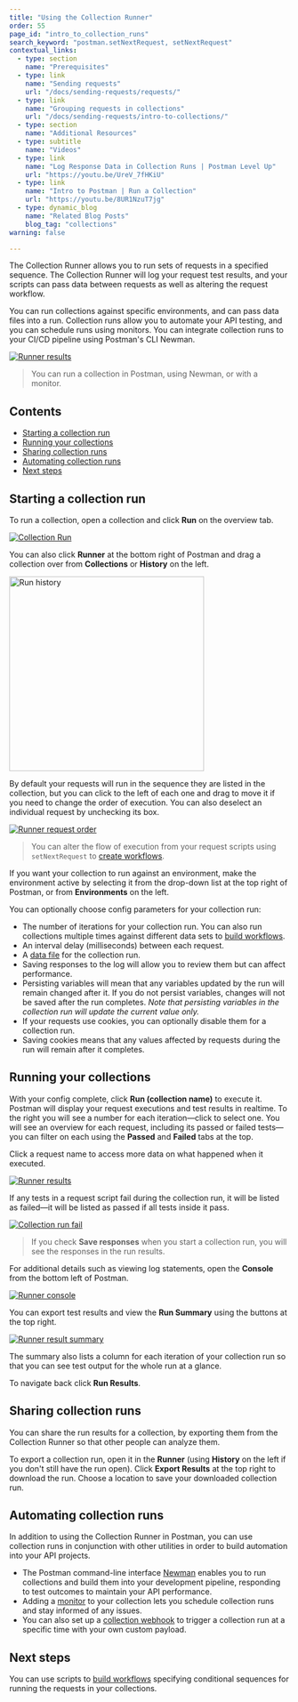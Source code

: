```yaml
---
title: "Using the Collection Runner"
order: 55
page_id: "intro_to_collection_runs"
search_keyword: "postman.setNextRequest, setNextRequest"
contextual_links:
  - type: section
    name: "Prerequisites"
  - type: link
    name: "Sending requests"
    url: "/docs/sending-requests/requests/"
  - type: link
    name: "Grouping requests in collections"
    url: "/docs/sending-requests/intro-to-collections/"
  - type: section
    name: "Additional Resources"
  - type: subtitle
    name: "Videos"
  - type: link
    name: "Log Response Data in Collection Runs | Postman Level Up"
    url: "https://youtu.be/UreV_7fHKiU"
  - type: link
    name: "Intro to Postman | Run a Collection"
    url: "https://youtu.be/8UR1NzuT7jg"
  - type: dynamic_blog
    name: "Related Blog Posts"
    blog_tag: "collections"
warning: false

---
```


The Collection Runner allows you to run sets of requests in a specified sequence. The Collection Runner will log your request test results, and your scripts can pass data between requests as well as altering the request workflow.

You can run collections against specific environments, and can pass data files into a run. Collection runs allow you to automate your API testing, and you can schedule runs using monitors. You can integrate collection runs to your CI/CD pipeline using Postman's CLI Newman.

[![Runner results](https://assets.postman.com/postman-docs/runner-overview-v8.jpg)](https://assets.postman.com/postman-docs/runner-overview-v8.jpg)

> You can run a collection in Postman, using Newman, or with a monitor.

## Contents

* [Starting a collection run](#starting-a-collection-run)
* [Running your collections](#running-your-collections)
* [Sharing collection runs](#sharing-collection-runs)
* [Automating collection runs](#automating-collection-runs)
* [Next steps](#next-steps)

## Starting a collection run

To run a collection, open a collection and click __Run__ on the overview tab.

[![Collection Run](https://assets.postman.com/postman-docs/collection-run-button-v8.jpg)](https://assets.postman.com/postman-docs/collection-run-button-v8.jpg)

You can also click __Runner__ at the bottom right of Postman and drag a collection over from __Collections__ or __History__ on the left.

<img alt="Run history" src="https://assets.postman.com/postman-docs/run-history-v8.jpg" width="350px"/>

By default your requests will run in the sequence they are listed in the collection, but you can click to the left of each one and drag to move it if you need to change the order of execution. You can also deselect an individual request by unchecking its box.

[![Runner request order](https://assets.postman.com/postman-docs/runner-order-v8.jpg)](https://assets.postman.com/postman-docs/runner-order-v8.jpg)

> You can alter the flow of execution from your request scripts using `setNextRequest` to [create workflows](/docs/running-collections/building-workflows/).

If you want your collection to run against an environment, make the environment active by selecting it from the drop-down list at the top right of Postman, or from __Environments__ on the left.

You can optionally choose config parameters for your collection run:

* The number of iterations for your collection run. You can also run collections multiple times against different data sets to [build workflows](/docs/running-collections/building-workflows/).
* An interval delay (milliseconds) between each request.
* A [data file](/docs/running-collections/working-with-data-files/) for the collection run.
* Saving responses to the log will allow you to review them but can affect performance.
* Persisting variables will mean that any variables updated by the run will remain changed after it. If you do not persist variables, changes will not be saved after the run completes. _Note that persisting variables in the collection run will update the current value only._
* If your requests use cookies, you can optionally disable them for a collection run.
* Saving cookies means that any values affected by requests during the run will remain after it completes.

## Running your collections

With your config complete, click __Run (collection name)__ to execute it. Postman will display your request executions and test results in realtime. To the right you will see a number for each iteration—click to select one. You will see an overview for each request, including its passed or failed tests—you can filter on each using the __Passed__ and __Failed__ tabs at the top.

Click a request name to access more data on what happened when it executed.

[![Runner results](https://assets.postman.com/postman-docs/runner-results-v8.jpg)](https://assets.postman.com/postman-docs/runner-results-v8.jpg)

If any tests in a request script fail during the collection run, it will be listed as failed—it will be listed as passed if all tests inside it pass.

[![Collection run fail](https://assets.postman.com/postman-docs/run-fail-v8.jpg)](https://assets.postman.com/postman-docs/run-fail-v8.jpg)

> If you check __Save responses__ when you start a collection run, you will see the responses in the run results.

For additional details such as viewing log statements, open the __Console__ from the bottom left of Postman.

[![Runner console](https://assets.postman.com/postman-docs/run-console-v8.jpg)](https://assets.postman.com/postman-docs/run-console-v8.jpg)

You can export test results and view the __Run Summary__ using the buttons at the top right.

[![Runner result summary](https://assets.postman.com/postman-docs/run-overview-v8.jpg)](https://assets.postman.com/postman-docs/run-overview-v8.jpg)

The summary also lists a column for each iteration of your collection run so that you can see test output for the whole run at a glance.

To navigate back click __Run Results__.

## Sharing collection runs

You can share the run results for a collection, by exporting them from the Collection Runner so that other people can analyze them.

To export a collection run, open it in the __Runner__ (using __History__ on the left if you don't still have the run open). Click __Export Results__ at the top right to download the run. Choose a location to save your downloaded collection run.

## Automating collection runs

In addition to using the Collection Runner in Postman, you can use collection runs in conjunction with other utilities in order to build automation into your API projects.

* The Postman command-line interface [Newman](/docs/running-collections/using-newman-cli/command-line-integration-with-newman/) enables you to run collections and build them into your development pipeline, responding to test outcomes to maintain your API performance.
* Adding a [monitor](/docs/monitoring-your-api/intro-monitors/) to your collection lets you schedule collection runs and stay informed of any issues.
* You can also set up a [collection webhook](/docs/running-collections/collection-webhooks/) to trigger a collection run at a specific time with your own custom payload.

## Next steps

You can use scripts to [build workflows](/docs/running-collections/building-workflows/) specifying conditional sequences for running the requests in your collections.
